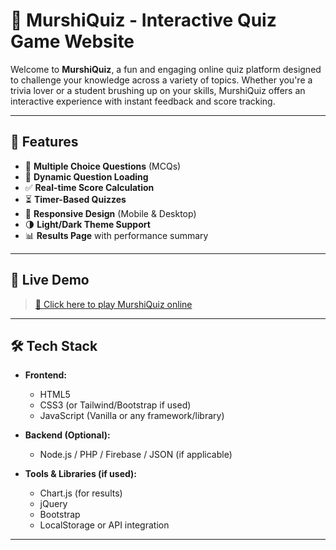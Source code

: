 # 🧠 MurshiQuiz - Interactive Quiz Game Website

Welcome to **MurshiQuiz**, a fun and engaging online quiz platform designed to challenge your knowledge across a variety of topics. Whether you're a trivia lover or a student brushing up on your skills, MurshiQuiz offers an interactive experience with instant feedback and score tracking.

---

## 🎯 Features

- 📝 **Multiple Choice Questions** (MCQs)
- 🔄 **Dynamic Question Loading**
- ✅ **Real-time Score Calculation**
- ⏳ **Timer-Based Quizzes**
- 📱 **Responsive Design** (Mobile & Desktop)
- 🌗 **Light/Dark Theme Support**
- 📊 **Results Page** with performance summary

---

## 🚀 Live Demo

> [🔗 Click here to play MurshiQuiz online]([https://your-live-link.com](https://v0-online-quiz-system-git-main-umars-projects-acbcaf9f.vercel.app/))


---

## 🛠️ Tech Stack

- **Frontend:**  
  - HTML5  
  - CSS3 (or Tailwind/Bootstrap if used)  
  - JavaScript (Vanilla or any framework/library)

- **Backend (Optional):**  
  - Node.js / PHP / Firebase / JSON (if applicable)

- **Tools & Libraries (if used):**  
  - Chart.js (for results)  
  - jQuery  
  - Bootstrap  
  - LocalStorage or API integration

---




